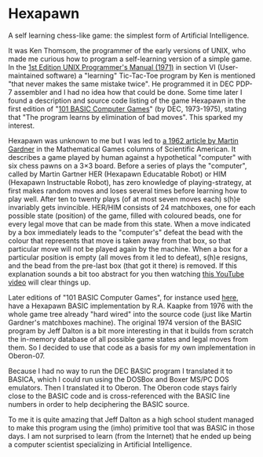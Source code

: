 # Hexapawn
A self learning chess-like game: the simplest form of Artificial Intelligence.

It was Ken Thomsom, the programmer of the early versions of UNIX, who made me curious how to program a self-learning version of a simple game. In the [1st Edition UNIX Programmer's Manual (1971)](https://web.archive.org/web/20060314022603/http://cm.bell-labs.com/cm/cs/who/dmr/1stEdman.html) in section VI (User-maintained software)
a "learning" Tic-Tac-Toe program by Ken is mentioned "that never makes the same mistake twice". He programmed it in DEC PDP-7 assembler and I had no idea how that could be done. Some time later I found a description and source code listing of the game Hexapawn in the first edition of "[101 BASIC Computer Games](https://archive.org/details/bitsavers_decBooks10Mar75_26006648/page/n121/mode/2up?view=theater)" (by DEC, 1973-1975), stating that "The program learns by elimination of bad moves". This sparked my interest.

Hexapawn was unknown to me but I was led to [a 1962 article by Martin Gardner](http://cs.williams.edu/~freund/cs136-073/GardnerHexapawn.pdf) in the Mathematical Games columns of Scientific American. It describes a game played by human against a hypothetical "computer" with six chess pawns on a 3×3 board. Before a series of plays the "computer", called by Martin Gartner HER (Hexapawn Educatable Robot) or HIM (Hexapawn Instructable Robot), has zero knowledge of playing-strategy, at first makes random moves and loses several times before learning how to play well. After ten to twenty plays (of at most seven moves each) s(h)e invariably gets invincible. HER/HIM consists of 24 matchboxes, one for each possible state (position) of the game, filled with coloured beads, one for every legal move that can be made from this state. When a move indicated by a box immediately leads to the "computer's" defeat the bead with the colour that represents that move is taken away from that box, so that particular move will not be played again by the machine. When a box for a particular position is empty (all moves from it led to defeat), s(h)e resigns, and the bead from the pre-last box (that got it there) is removed. If this explanation sounds a bit too abstract for you then watching <a href="https://www.youtube.com/watch?v=sw7UAZNgGg8" target="_blank" rel="noopener noreferrer">this YouTube video</a> will clear things up. 

Later editions of "101 BASIC Computer Games", for instance used [here](https://github.com/coding-horror/basic-computer-games/tree/main/46_Hexapawn), have a Hexapawn BASIC implementation by R.A. Kaapke from 1976 with the whole game tree already "hard wired" into the source code (just like Martin Gardner's matchboxes machine). The original 1974 version of the BASIC program by Jeff Dalton is a bit more interesting in that it builds from scratch the in-memory database of all possible game states and legal moves from them. So I decided to use that code as a basis for my own implementation in Oberon-07.

Because I had no way to run the DEC BASIC program I translated it to BASICA, which I could run using the DOSBox and Boxer MS/PC&nbsp;DOS emulators. Then I translated it to Oberon. The Oberon code stays fairly close to the BASIC code and is cross-referenced with the BASIC line numbers in order to help deciphering the BASIC source.

To me it is quite amazing that Jeff Dalton as a high school student managed to make this program using the (imho) primitive tool that was BASIC in those days. I am not surprised to learn (from the Internet) that he ended up being a computer scientist specializing in Artificial Intelligence.
